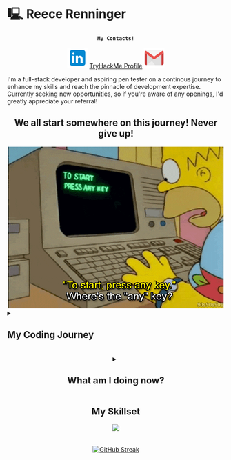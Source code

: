 # 🖳 Reece Renninger 
<!-- <img src="https://komarev.com/ghpvc/?username=ReeceRenninger&style=flat&color=brightgreen"/> -->

<div align="center">
  
**`My Contacts!`**

<a href="https://www.linkedin.com/in/reecerenninger/" target="_blank" rel="noopener noreferrer"><img src="./linkedin.png"></a> 
<a href="https://tryhackme.com/p/renningerreece" target="_blank">TryHackMe Profile</a>
<a href="mailto:renningerreece@gmail.com" target="_blank" rel="noopener noreferrer"><img src ="./gmail.png"></a>
</div>


I'm a full-stack developer and aspiring pen tester on a continous journey to enhance my skills and reach the pinnacle of development expertise. Currently seeking new opportunities, so if you're aware of any openings, I'd greatly appreciate your referral!


<h2 align="center">We all start somewhere on this journey! Never give up!</h2>


<div align="center">
  <img src="homer.technology.gif"/>
</div>

<details>
<summary><h2>My Coding Journey</h2></summary>
Do you remember those hacker movies from your childhood that made you fascinated with the idea of computers? I saw 'Wargames' as a young kid and became fascinated with the idea that I could hack my grades (not that you should ever actually do this). Then I watched 'Hackers,' and the idea of being in a group of people rebelling against a massive corporation filled with corruption was so interesting—what the power of a single computer could do. I think by now everyone has seen 'The Matrix,' and, well, you know that story. All these movies made me fascinated with computers, but I couldn't afford one, and I didn't grow up in a time where you could have easy access to them. So, my fascination for them became something I simply enjoyed reading or watching movies about.

Years went by, and I enlisted in the military, went to college, got a degree, married an amazing person and my fascination for computers and what you can do with them was still there, but I never followed it. This brings me to now—finally pursuing something that has interested me since childhood. The decision to pursue this dream was not easy; I quit my job, started self-teaching, went to a coding school, and continue to learn while I look for work in this industry. The tech industry is a place I never thought I would work in because I never thought I would be able to succeed in it, but I was wrong. So here I am, pursuing my dream, albeit a bit late to the party, but with all the same excitement.
</details>
  
<br>
<details>
<summary align="center"><h2>What am I doing now?</h2></summary>
  <ul>
    <li> I’m currently expanding my learning in Python, Kotlin, and C#. </li>
    <li> I am currently working on a couple Python based games and learning django to expand my full stack capabilities! </li>
    <li> I’m looking to collaborate on any personal or open source projects! </li>
  </ul>
</details>

<h2 align="center">My Skillset</h2>
<p align="center">
  <a href="https://skillicons.dev" target='blank'>
    <img src="https://skillicons.dev/icons?i=js,react,angular,redux,threejs,vite,nextjs,nodejs,express,jest,postgres,mongodb,sqlite,sequelize,html,css,sass,bootstrap,materialui,linux,kotlin,cs,py,aws,heroku,netlify,vercel,github,githubactions,vscode,visualstudio,eclipse&perline=10" />
  </a>

</p>

<!--- <div align="center">
  <a href="https://github.com/ReeceRenninger/github-readme-stats">
    <img src="https://github-readme-stats-beta-ten-43.vercel.app/api/top-langs/?username=ReeceRenninger&theme=radical" alt="Reece Renninger's GitHub language stats">
  </a> --->
<div align="center">
  <br> 
  <a href="https://git.io/streak-stats">
    <img src="https://github-readme-streak-stats.herokuapp.com?user=ReeceRenninger&theme=radical&background=04003A&border=DD2727&stroke=DDDDDD&fire=DD0000&ring=2EDDD1&currStreakNum=F5FFFE" alt="GitHub Streak">
  </a>
</div>



